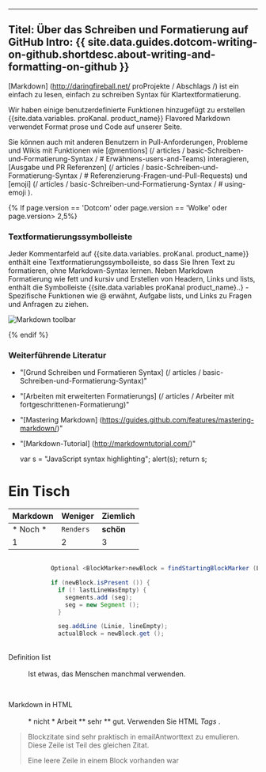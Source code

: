 
---
Titel: Über das Schreiben und Formatierung auf GitHub
Intro: {{ site.data.guides.dotcom-writing-on-github.shortdesc.about-writing-and-formatting-on-github }}
---

[Markdown] (http://daringfireball.net/ proProjekte / Abschlags /) ist ein einfach zu lesen, einfach zu schreiben Syntax für Klartextformatierung.

Wir haben einige benutzerdefinierte Funktionen hinzugefügt zu erstellen {{site.data.variables. proKanal. product_name}} Flavored Markdown verwendet Format prose und Code auf unserer Seite.

Sie können auch mit anderen Benutzern in Pull-Anforderungen, Probleme und Wikis mit Funktionen wie [@mentions] (/ articles / basic-Schreiben-und-Formatierung-Syntax / # Erwähnens-users-and-Teams) interagieren, [Ausgabe und PR Referenzen] (/ articles / basic-Schreiben-und-Formatierung-Syntax / # Referenzierung-Fragen-und-Pull-Requests) und [emoji] (/ articles / basic-Schreiben-und-Formatierung-Syntax / # using-emoji ).

{% If page.version == 'Dotcom' oder page.version == 'Wolke' oder page.version> 2,5%}

### Textformatierungssymbolleiste
Jeder Kommentarfeld auf {{site.data.variables. proKanal. product_name}} enthält eine Textformatierungssymbolleiste, so dass Sie Ihren Text zu formatieren, ohne Markdown-Syntax lernen. Neben Markdown Formatierung wie fett und kursiv und Erstellen von Headern, Links und lists, enthält die Symbolleiste {{site.data.variables proKanal product_name}..} - Spezifische Funktionen wie @ erwähnt, Aufgabe lists, und Links zu Fragen und Anfragen zu ziehen.

![Markdown toolbar](/assets/images/help/writing/markdown-toolbar.gif)

{% endif %}

### Weiterführende Literatur

- "[Grund Schreiben und Formatieren Syntax] (/ articles / basic-Schreiben-und-Formatierung-Syntax)"
- "[Arbeiten mit erweiterten Formatierungs] (/ articles / Arbeiter mit fortgeschrittenen-Formatierung)"
- "[Mastering Markdown] (https://guides.github.com/features/mastering-markdown/)"
- "[Markdown-Tutorial] (http://markdowntutorial.com/)"


     var s = "JavaScript syntax highlighting";     alert(s);         return s;

Ein Tisch
=======

Markdown | Weniger | Ziemlich
--- | --- | ---
* Noch * | `Renders` | **schön**
1 | 2 | 3

```java
            
            Optional <BlockMarker>newBlock = findStartingBlockMarker (Linie);

            if (newBlock.isPresent ()) {
              if (! lastLineWasEmpty) {
                segments.add (seg);
                seg = new Segment ();
              }

              seg.addLine (Linie, lineEmpty);
              actualBlock = newBlock.get ();
```

<dl>
  <dt>Definition list</dt>
  <dd>Ist etwas, das Menschen manchmal verwenden. </dd>

  <dt>Markdown in HTML </dt>
  <dd>* nicht * Arbeit ** sehr ** gut. Verwenden Sie HTML <em>Tags </em>. </dd>
</dl>

>Blockzitate sind sehr praktisch in emailAntworttext zu emulieren.
>Diese Zeile ist Teil des gleichen Zitat.
>
>Eine leere Zeile in einem Block vorhanden war
